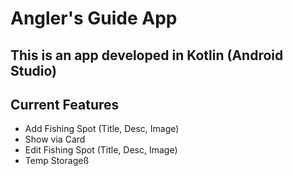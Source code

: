 # __Angler's Guide App__

## This is an app developed in Kotlin (Android Studio)


## Current Features
- Add Fishing Spot (Title, Desc, Image)
- Show via Card
- Edit Fishing Spot (Title, Desc, Image)
- Temp Storageß